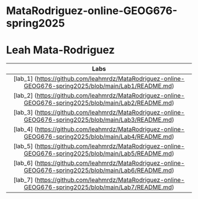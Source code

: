 # MataRodriguez-online-GEOG676-spring2025
# Leah Mata-Rodriguez

| Labs      |
| :-------: |
|[lab_1] (https://github.com/leahmrdz/MataRodriguez-online-GEOG676-spring2025/blob/main/Lab1/README.md)      |
|[lab_2] (https://github.com/leahmrdz/MataRodriguez-online-GEOG676-spring2025/blob/main/Lab2/README.md)      |
|[lab_3] (https://github.com/leahmrdz/MataRodriguez-online-GEOG676-spring2025/blob/main/Lab3/README.md)      |
|[lab_4] (https://github.com/leahmrdz/MataRodriguez-online-GEOG676-spring2025/blob/main/Lab4/README.md)      |
|[lab_5] (https://github.com/leahmrdz/MataRodriguez-online-GEOG676-spring2025/blob/main/Lab5/README.md)      |
|[lab_6] (https://github.com/leahmrdz/MataRodriguez-online-GEOG676-spring2025/blob/main/Lab6/README.md)      |
|[lab_7] (https://github.com/leahmrdz/MataRodriguez-online-GEOG676-spring2025/blob/main/Lab7/README.md)      |
